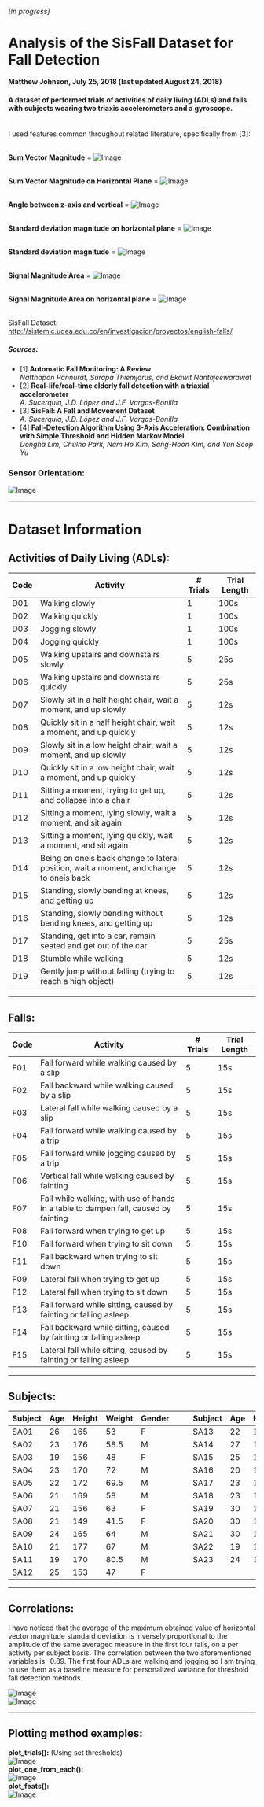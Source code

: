 *[In progress]*

# Analysis of the SisFall Dataset for Fall Detection
**Matthew Johnson, July 25, 2018 (last updated August 24, 2018)**

#### A dataset of performed trials of activities of daily living (ADLs) and falls with subjects wearing two triaxis accelerometers and a gyroscope.
<br>
I used features common throughout related literature, specifically from [3]:<br><br>

**Sum Vector Magnitude** =  ![Image](https://i.imgur.com/cte8bDa.gif)
<br><br>

**Sum Vector Magnitude on Horizontal Plane** = ![Image](https://i.imgur.com/HAuhKDf.gif)
<br><br>

**Angle between z-axis and vertical** = ![Image](https://i.imgur.com/QuFoizh.gif)
<br><br>

**Standard deviation magnitude on horizontal plane** = ![Image](https://i.imgur.com/Zp3A9aG.gif)
<br><br>

**Standard deviation magnitude** = ![Image](https://i.imgur.com/edDMmHI.gif)
<br><br>

**Signal Magnitude Area** = ![Image](https://i.imgur.com/EU9NIyQ.gif)
<br><br>

**Signal Magnitude Area on horizontal plane** = ![Image](https://i.imgur.com/3wFkSlu.gif)
<br><br>

SisFall Dataset: http://sistemic.udea.edu.co/en/investigacion/proyectos/english-falls/<br>
##### Sources: <br>
* [1] **Automatic Fall Monitoring: A Review**<br>
  *Natthapon Pannurat, Surapa Thiemjarus, and Ekawit Nantajeewarawat*
* [2] **Real-life/real-time elderly fall detection with a triaxial accelerometer**<br>
 *A. Sucerquia, J.D. López and J.F. Vargas-Bonilla*
* [3] **SisFall: A Fall and Movement Dataset**<br>
 *A. Sucerquia, J.D. López and J.F. Vargas-Bonilla*
* [4] **Fall-Detection Algorithm Using 3-Axis Acceleration: Combination with Simple Threshold and Hidden Markov Model**<br>
 *Dongha Lim, Chulho Park, Nam Ho Kim, Sang-Hoon Kim, and Yun Seop Yu*

### Sensor Orientation:
![Image](https://i.imgur.com/yJieKKw.png)

-----------

# Dataset Information

## Activities of Daily Living (ADLs):


| Code | Activity | # Trials | Trial Length |
---|---|---|---
| D01  | Walking slowly | 1      | 100s     |
| D02  | Walking quickly | 1      | 100s     |
| D03  | Jogging slowly | 1      | 100s     |
| D04  | Jogging quickly | 1      | 100s     |
| D05  | Walking upstairs and downstairs slowly | 5      | 25s      |
| D06  | Walking upstairs and downstairs quickly | 5      | 25s      |
| D07  | Slowly sit in a half height chair, wait a moment, and up slowly | 5      | 12s      |
| D08  | Quickly sit in a half height chair, wait a moment, and up quickly | 5      | 12s|
| D09  | Slowly sit in a low height chair, wait a moment, and up slowly | 5      | 12s      |
| D10  | Quickly sit in a low height chair, wait a moment, and up quickly| 5      | 12s      |
| D11  | Sitting a moment, trying to get up, and collapse into a chair| 5      | 12s      |
| D12  | Sitting a moment, lying slowly, wait a moment, and sit again | 5      | 12s      |
| D13  | Sitting a moment, lying quickly, wait a moment, and sit again | 5      | 12s      |
| D14  | Being on oneís back change to lateral position, wait a moment, and change to oneís back  | 5      | 12s      |
| D15  | Standing, slowly bending at knees, and getting up | 5      | 12s      |
| D16  | Standing, slowly bending without bending knees, and getting up | 5      | 12s      |
| D17  | Standing, get into a car, remain seated and get out of the car | 5      | 25s      |
| D18  | Stumble while walking | 5      | 12s      |
| D19  | Gently jump without falling (trying to reach a high object)| 5      | 12s      |



-----------

## Falls:


| Code | Activity | # Trials | Trial Length |
---|---|--- |---
| F01  | Fall forward while walking caused by a slip| 5      | 15s      |
| F02  | Fall backward while walking caused by a slip| 5      | 15s      |
| F03  | Lateral fall while walking caused by a slip| 5      | 15s      |
| F04  | Fall forward while walking caused by a trip| 5      | 15s      |
| F05  | Fall forward while jogging caused by a trip| 5      | 15s      |
| F06  | Vertical fall while walking caused by fainting | 5      | 15s      |
| F07  | Fall while walking, with use of hands in a table to dampen fall, caused by fainting| 5      | 15s      |
| F08  | Fall forward when trying to get up| 5      | 15s      |
| F10  | Fall forward when trying to sit down | 5      | 15s      |
| F11  | Fall backward when trying to sit down | 5      | 15s      |
| F09  | Lateral fall when trying to get up | 5      | 15s      |
| F12  | Lateral fall when trying to sit down | 5      | 15s      |
| F13  | Fall forward while sitting, caused by fainting or falling asleep| 5      | 15s      |
| F14  | Fall backward while sitting, caused by fainting or falling asleep| 5      | 15s |
| F15  | Lateral fall while sitting, caused by fainting or falling asleep| 5      | 15s      |

-----------

## Subjects:


| Subject | Age | Height | Weight | Gender |      |     | Subject | Age | Height | Weight | Gender |
---------|-----|--------|--------|-------- |  --- |  ---|---------|-----|--------|--------|--------         
| SA01    | 26  | 165    | 53     | F      |      |     | SA13    | 22  | 157    | 55     | F      |
| SA02    | 23  | 176    | 58.5   | M      |      |     | SA14    | 27  | 160    | 46     | F      |
| SA03    | 19  | 156    | 48     | F      |      | | SA15    | 25  | 160    | 52     | F      |
| SA04    | 23  | 170    | 72     | M      |      | | SA16    | 20  | 169    | 61     | F      |
| SA05    | 22  | 172    | 69.5   | M      |      | | SA17    | 23  | 182    | 75     | M      |
| SA06    | 21  | 169    | 58     | M      |      | | SA18    | 23  | 181    | 73     | M      |
| SA07    | 21  | 156    | 63     | F      |      | | SA19    | 30  | 170    | 76     | M      |
| SA08    | 21  | 149    | 41.5   | F      |      | | SA20    | 30  | 150    | 42     | F      |
| SA09    | 24  | 165    | 64     | M      |      | | SA21    | 30  | 183    | 68     | M      |
| SA10    | 21  | 177    | 67     | M      |      | | SA22    | 19  | 158    | 50.5   | F      |
| SA11    | 19  | 170    | 80.5   | M      |      | | SA23    | 24  | 156    | 48     | F      |
| SA12    | 25  | 153    | 47     | F      |      |


-----------

## Correlations:

I have noticed that the average of the maximum obtained value of horizontal vector magnitude standard deviation is inversely proportional to the amplitude of the same averaged measure in the first four falls, on a per activity per subject basis. The correlation between the two aforementioned variables is -0.89. The first four ADLs are walking and jogging so I am trying to use them as a baseline measure for personalized variance for threshold fall detection methods.

![Image](https://github.com/WJMatthew/SisFallAnalysis/blob/master/images/download%20(3).png)
<br>
![Image](https://github.com/WJMatthew/SisFallAnalysis/blob/master/images/download%20(2).png)
<br>

-----------

## Plotting method examples:
**plot_trials():** (Using set thresholds)
<br>
![Image](https://github.com/WJMatthew/SisFallAnalysis/blob/master/images/plot_trials_sample.png)
<br>
**plot_one_from_each():** <br>
![Image](https://github.com/WJMatthew/SisFallAnalysis/blob/master/images/plot_one_from_each_sample.png)
<br>
**plot_feats():** <br>
![Image](https://github.com/WJMatthew/SisFallAnalysis/blob/master/images/plot_feats_sample.png)
